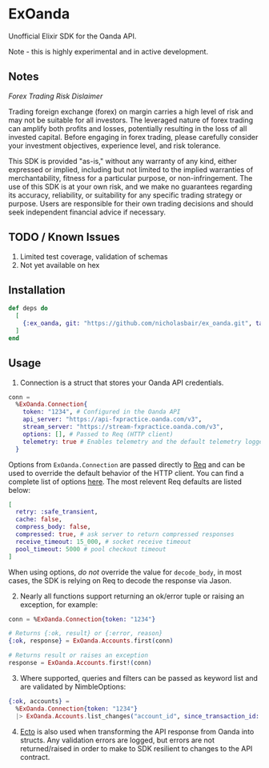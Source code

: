# ExOanda
Unofficial Elixir SDK for the Oanda API.

Note - this is highly experimental and in active development.

## Notes

*Forex Trading Risk Dislaimer*

Trading foreign exchange (forex) on margin carries a high level of risk and may not be suitable for all investors. The leveraged nature of forex trading can amplify both profits and losses, potentially resulting in the loss of all invested capital. Before engaging in forex trading, please carefully consider your investment objectives, experience level, and risk tolerance.

This SDK is provided "as-is," without any warranty of any kind, either expressed or implied, including but not limited to the implied warranties of merchantability, fitness for a particular purpose, or non-infringement. The use of this SDK is at your own risk, and we make no guarantees regarding its accuracy, reliability, or suitability for any specific trading strategy or purpose. Users are responsible for their own trading decisions and should seek independent financial advice if necessary.

## TODO / Known Issues
1. Limited test coverage, validation of schemas
2. Not yet available on hex

## Installation
```elixir
def deps do
  [
    {:ex_oanda, git: "https://github.com/nicholasbair/ex_oanda.git", tag: "v0.0.18"}
  ]
end
```

## Usage
1. Connection is a struct that stores your Oanda API credentials.
```elixir
conn =
  %ExOanda.Connection{
    token: "1234", # Configured in the Oanda API
    api_server: "https://api-fxpractice.oanda.com/v3",
    stream_server: "https://stream-fxpractice.oanda.com/v3",
    options: [], # Passed to Req (HTTP client)
    telemetry: true # Enables telemetry and the default telemetry logger (defaults to `false`)
  }
```

Options from `ExOanda.Connection` are passed directly to [Req](https://hexdocs.pm/req/Req.html) and can be used to override the default behavior of the HTTP client.  You can find a complete list of options [here](https://hexdocs.pm/req/Req.html#new/1).  The most relevent Req defaults are listed below:
```elixir
[
  retry: :safe_transient,
  cache: false,
  compress_body: false,
  compressed: true, # ask server to return compressed responses
  receive_timeout: 15_000, # socket receive timeout
  pool_timeout: 5000 # pool checkout timeout
]
```

When using options, _do not_ override the value for `decode_body`, in most cases, the SDK is relying on Req to decode the response via Jason.

2. Nearly all functions support returning an ok/error tuple or raising an exception, for example:
```elixir
conn = %ExOanda.Connection{token: "1234"}

# Returns {:ok, result} or {:error, reason}
{:ok, response} = ExOanda.Accounts.first(conn)

# Returns result or raises an exception
response = ExOanda.Accounts.first!(conn)
```

3. Where supported, queries and filters can be passed as keyword list and are validated by NimbleOptions:
```elixir
{:ok, accounts} =
  %ExOanda.Connection{token: "1234"}
  |> ExOanda.Accounts.list_changes("account_id", since_transaction_id: "5678")
```

4. [Ecto](https://hex.pm/packages/ecto) is also used when transforming the API response from Oanda into structs.  Any validation errors are logged, but errors are not returned/raised in order to make to SDK resilient to changes to the API contract.
